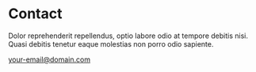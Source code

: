 
# Contact

Dolor reprehenderit repellendus, optio labore odio at tempore debitis nisi.
Quasi debitis tenetur eaque molestias non porro odio sapiente.

[your-email@domain.com](mailto:your-email@domain.com)
